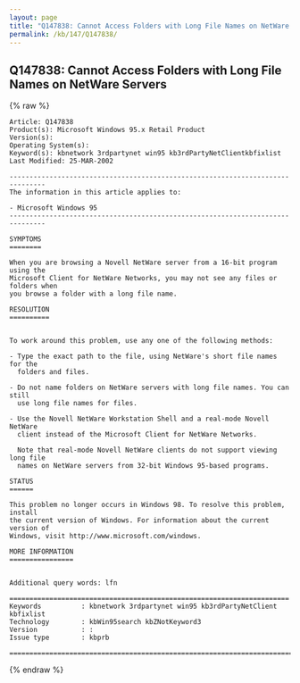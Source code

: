 ```yaml
---
layout: page
title: "Q147838: Cannot Access Folders with Long File Names on NetWare Servers"
permalink: /kb/147/Q147838/
---
```


## Q147838: Cannot Access Folders with Long File Names on NetWare Servers

{% raw %}

	Article: Q147838
	Product(s): Microsoft Windows 95.x Retail Product
	Version(s): 
	Operating System(s): 
	Keyword(s): kbnetwork 3rdpartynet win95 kb3rdPartyNetClientkbfixlist
	Last Modified: 25-MAR-2002
	
	-------------------------------------------------------------------------------
	The information in this article applies to:
	
	- Microsoft Windows 95 
	-------------------------------------------------------------------------------
	
	SYMPTOMS
	========
	
	When you are browsing a Novell NetWare server from a 16-bit program using the
	Microsoft Client for NetWare Networks, you may not see any files or folders when
	you browse a folder with a long file name.
	
	RESOLUTION
	==========
	
	
	To work around this problem, use any one of the following methods:
	
	- Type the exact path to the file, using NetWare's short file names for the
	  folders and files.
	
	- Do not name folders on NetWare servers with long file names. You can still
	  use long file names for files.
	
	- Use the Novell NetWare Workstation Shell and a real-mode Novell NetWare
	  client instead of the Microsoft Client for NetWare Networks.
	
	  Note that real-mode Novell NetWare clients do not support viewing long file
	  names on NetWare servers from 32-bit Windows 95-based programs.
	
	STATUS
	======
	
	This problem no longer occurs in Windows 98. To resolve this problem, install
	the current version of Windows. For information about the current version of
	Windows, visit http://www.microsoft.com/windows.
	
	MORE INFORMATION
	================
	
	
	Additional query words: lfn
	
	======================================================================
	Keywords          : kbnetwork 3rdpartynet win95 kb3rdPartyNetClient kbfixlist
	Technology        : kbWin95search kbZNotKeyword3
	Version           : :
	Issue type        : kbprb
	
	=============================================================================
	

{% endraw %}
